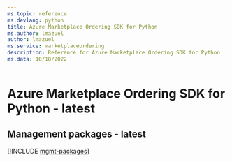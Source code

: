 ```yaml
---
ms.topic: reference
ms.devlang: python
title: Azure Marketplace Ordering SDK for Python
ms.author: lmazuel
author: lmazuel
ms.service: marketplaceordering
description: Reference for Azure Marketplace Ordering SDK for Python
ms.data: 10/18/2022
---
```

# Azure Marketplace Ordering SDK for Python - latest

## Management packages - latest
[!INCLUDE [mgmt-packages](marketplace-ordering-mgmt-index.md)]